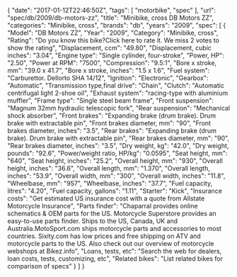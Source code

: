 {
    "date": "2017-01-12T22:46:50Z",
    "tags": [
        "motorbike",
        "spec"
    ],
    "url": "spec\/db\/2009\/db-motors-zz",
    "title": "Minibike, cross DB Motors ZZ",
    "categories": "Minibike, cross",
    "brands": "db",
    "years": "2009",
    "spec": [
        {
            "Model": "DB Motors ZZ",
            "Year": "2009",
            "Category": "Minibike, cross",
            "Rating": "Do you know this bike?Click here to rate it. We miss 2 votes to show the rating",
            "Displacement, ccm": "49.80",
            "Displacement, cubic inches": "3.04",
            "Engine type": "Single cylinder, four-stroke",
            "Power, HP": "2.50",
            "Power at RPM": "7500",
            "Compression": "9.5:1",
            "Bore x stroke, mm": "39.0 x 41.7",
            "Bore x stroke, inches": "1.5 x 1.6",
            "Fuel system": "Carburettor. Dellorto SHA 14\/12",
            "Ignition": "Electronic",
            "Gearbox": "Automatic",
            "Transmission type,final drive": "Chain",
            "Clutch": "Automatic centrifugal light 2-shoe oil",
            "Exhaust system": "racing-type with aluminium muffler",
            "Frame type": "Single steel beam frame",
            "Front suspension": "Magnum 32mm hydraulic telescopic fork",
            "Rear suspension": "Mechanical shock absorber",
            "Front brakes": "Expanding brake (drum brake). Drum brake with extractable pin",
            "Front brakes diameter, mm": "90",
            "Front brakes diameter, inches": "3.5",
            "Rear brakes": "Expanding brake (drum brake). Drum brake with extractable pin",
            "Rear brakes diameter, mm": "90",
            "Rear brakes diameter, inches": "3.5",
            "Dry weight, kg": "42.0",
            "Dry weight, pounds": "92.6",
            "Power\/weight ratio, HP\/kg": "0.0595",
            "Seat height, mm": "640",
            "Seat height, inches": "25.2",
            "Overall height, mm": "930",
            "Overall height, inches": "36.6",
            "Overall length, mm": "1.370",
            "Overall length, inches": "53.9",
            "Overall width, mm": "300",
            "Overall width, inches": "11.8",
            "Wheelbase, mm": "957",
            "Wheelbase, inches": "37.7",
            "Fuel capacity, litres": "4.20",
            "Fuel capacity, gallons": "1.11",
            "Starter": "Kick",
            "Insurance costs": "Get estimated US insurance cost with a quote from Allstate Motorcycle Insurance",
            "Parts finder": "Chaparral provides online schematics & OEM parts for the US.   Motorcycle Superstore provides an easy-to-use parts finder. Ships to the US, Canada, UK and Australia.MotoSport.com ships motorcycle parts and accessories to most countries.    Sixity.com has low prices and free shipping on ATV and motorcycle parts to the US. Also check out our overview of motorcycle webshops at Bikez.info",
            "Loans, tests, etc": "Search the web for dealers, loan costs, tests, customizing, etc",
            "Related bikes": "List related bikes for comparison of specs"
        }
    ]
}